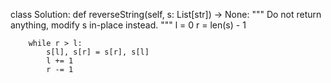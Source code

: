 class Solution:
    def reverseString(self, s: List[str]) -> None:
        """
        Do not return anything, modify s in-place instead.
        """
        l = 0
        r = len(s) - 1
        
        while r > l:
            s[l], s[r] = s[r], s[l]
            l += 1
            r -= 1
